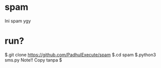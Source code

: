 # spam
Ini spam ygy
# run?
$.git clone https://github.com/PadhulExecute/spam
$.cd spam
$.python3 sms.py
Note!!
Copy tanpa $
